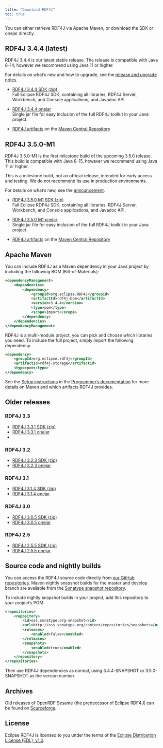 ```yaml
---
title: "Download RDF4J"
toc: true
---
```


You can either retrieve RDF4J via Apache Maven, or download the SDK or onejar directly.

## RDF4J 3.4.4 (latest)

RDF4J 3.4.4 is our latest stable release. The release is compatible with Java 8-14, however we recommend using Java 11 or higher.

For details on what’s new and how to upgrade, see the [release and upgrade notes](/release-notes/3.4.4).

- [RDF4J 3.4.4 SDK (zip)](http://www.eclipse.org/downloads/download.php?file=/rdf4j/eclipse-rdf4j-3.4.4-sdk.zip)<br/>
  Full Eclipse RDF4J SDK, containing all libraries, RDF4J Server, Workbench, and Console applications, and Javadoc API.

- [RDF4J 3.4.4 onejar](http://www.eclipse.org/downloads/download.php?file=/rdf4j/eclipse-rdf4j-3.4.4-onejar.jar)<br/>
  Single jar file for easy inclusion of the full RDF4J toolkit in your Java project.

- [RDF4J artifacts](https://search.maven.org/search?q=org.eclipse.rdf4j) on the [Maven Central Repository](http://search.maven.org/)

## RDF4J 3.5.0-M1

RDF4J 3.5.0-M1 is the first milestone build of the upcoming 3.5.0 release. This build is compatible with Java 8-15, however we recommend using Java 11 or higher.

This is a milestone build, not an official release, intended for early access and testing. We do not recommend its use in production environments.

For details on what’s new, see the [announcement](/news/2020/11/13/rdf4j-3.5.0-milestone-1/).

- [RDF4J 3.5.0 M1 SDK (zip)](http://www.eclipse.org/downloads/download.php?file=/rdf4j/eclipse-rdf4j-3.5.0-M1-sdk.zip)<br/>
  Full Eclipse RDF4J SDK, containing all libraries, RDF4J Server, Workbench, and Console applications, and Javadoc API.

- [RDF4J 3.5.0 M1 onejar](http://www.eclipse.org/downloads/download.php?file=/rdf4j/eclipse-rdf4j-3.5.0-M1-onejar.jar)<br/>
  Single jar file for easy inclusion of the full RDF4J toolkit in your Java project.

- [RDF4J artifacts](https://search.maven.org/search?q=org.eclipse.rdf4j) on the [Maven Central Repository](http://search.maven.org/)

## Apache Maven

You can include RDF4J as a Maven dependency in your Java project by including the following BOM (Bill-of-Materials):

```xml
<dependencyManagement>
    <dependencies>
        <dependency>
            <groupId>org.eclipse.RDF4J</groupId>
            <artifactId>rdf4j-bom</artifactId>
            <version>3.4.4</version>
            <type>pom</type>
            <scope>import</scope>
        </dependency>
    </dependencies>
</dependencyManagement>
```

RDF4J is a multi-module project, you can pick and choose which libraries you need. To include the full project, simply import the following dependency:

```xml
<dependency>
    <groupId>org.eclipse.rdf4j</groupId>
    <artifactId>rdf4j-storage</artifactId>
    <type>pom</type>
</dependency>
```

See the [Setup instructions](/documentation/programming/setup) in the
[Programmer’s documentation](/documentation/) for more details on Maven and
which artifacts RDF4J provides.

## Older releases

### RDF4J 3.3

- [RDF4J 3.3.1 SDK (zip)](http://www.eclipse.org/downloads/download.php?file=/rdf4j/eclipse-rdf4j-3.3.1-sdk.zip)
- [RDF4J 3.3.1 onejar](http://www.eclipse.org/downloads/download.php?file=/rdf4j/eclipse-rdf4j-3.3.1-onejar.jar)
-
### RDF4J 3.2

- [RDF4J 3.2.3 SDK (zip)](http://www.eclipse.org/downloads/download.php?file=/rdf4j/eclipse-rdf4j-3.2.3-sdk.zip)
- [RDF4J 3.2.3 onejar](http://www.eclipse.org/downloads/download.php?file=/rdf4j/eclipse-rdf4j-3.2.3-onejar.jar)


### RDF4J 3.1

- [RDF4J 3.1.4 SDK (zip)](http://www.eclipse.org/downloads/download.php?file=/rdf4j/eclipse-rdf4j-3.1.4-sdk.zip)
- [RDF4J 3.1.4 onejar](http://www.eclipse.org/downloads/download.php?file=/rdf4j/eclipse-rdf4j-3.1.4-onejar.jar)

### RDF4J 3.0

- [RDF4J 3.0.5 SDK (zip)](http://www.eclipse.org/downloads/download.php?file=/rdf4j/eclipse-rdf4j-3.0.5-sdk.zip)
- [RDF4J 3.0.5 onejar](http://www.eclipse.org/downloads/download.php?file=/rdf4j/eclipse-rdf4j-3.0.5-onejar.jar)

### RDF4J 2.5

- [RDF4J 2.5.5 SDK (zip)](http://www.eclipse.org/downloads/download.php?file=/rdf4j/eclipse-rdf4j-2.5.5-sdk.zip)
- [RDF4J 2.5.5 onejar](http://www.eclipse.org/downloads/download.php?file=/rdf4j/eclipse-rdf4j-2.5.5-onejar.jar)

## Source code and nightly builds

You can access the RDF4J source code directly from [our GitHub repositories](https://github.com/eclipse/rdf4j). Maven nightly snapshot builds for the master and develop branch are available from the [Sonatype snapshot repository](https://oss.sonatype.org/content/repositories/snapshots/org/eclipse/rdf4j/).

To include nightly snapshot builds in your project, add this repository to your project’s POM:

```xml
<repositories>
    <repository>
        <id>oss.sonatype.org-snapshot</id>
        <url>http://oss.sonatype.org/content/repositories/snapshots</url>
        <releases>
            <enabled>false</enabled>
        </releases>
        <snapshots>
            <enabled>true</enabled>
        </snapshots>
    </repository>
</repositories>
```

Then use RDF4J dependencies as normal, using 3.4.4-SNAPSHOT or 3.5.0-SNAPSHOT as the version number.

## Archives

Old releases of OpenRDF Sesame (the predecessor of Eclipse RDF4J) can be found on [Sourceforge](http://sourceforge.net/projects/sesame).

## License

Eclipse RDF4J is licensed to you under the terms of the [Eclipse Distribution License (EDL), v1.0](https://eclipse.org/org/documents/edl-v10.php).
